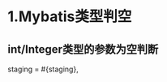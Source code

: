 # 1.Mybatis类型判空
## int/Integer类型的参数为空判断
<if test="staging != null and staging != ''">
    staging = #{staging},
</if>





